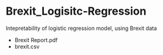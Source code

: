 # Brexit_Logisitc-Regression

Intepretability of logistic regression model, using Brexit data

- Brexit Report.pdf
- brexit.csv
